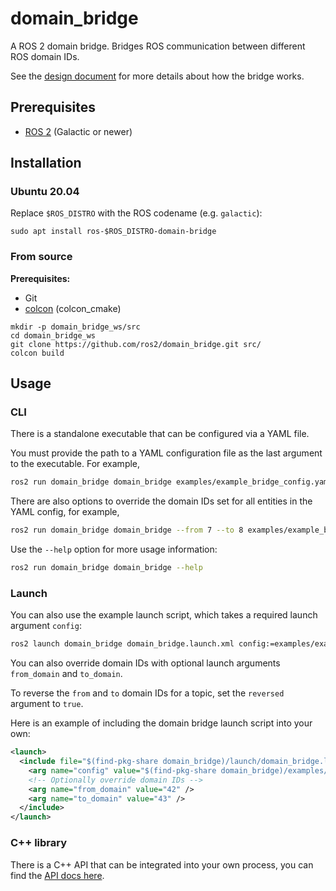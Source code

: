 # domain_bridge

A ROS 2 domain bridge.
Bridges ROS communication between different ROS domain IDs.

See the [design document](doc/design.md) for more details about how the bridge works.

## Prerequisites

- [ROS 2](https://index.ros.org/doc/ros2/Installation) (Galactic or newer)

## Installation

### Ubuntu 20.04

Replace `$ROS_DISTRO` with the ROS codename (e.g. `galactic`):

```
sudo apt install ros-$ROS_DISTRO-domain-bridge
```

### From source

**Prerequisites:**

- Git
- [colcon](https://colcon.readthedocs.io/) (colcon_cmake)

```
mkdir -p domain_bridge_ws/src
cd domain_bridge_ws
git clone https://github.com/ros2/domain_bridge.git src/
colcon build
```

## Usage

### CLI

There is a standalone executable that can be configured via a YAML file.

You must provide the path to a YAML configuration file as the last argument to the executable.
For example,

```sh
ros2 run domain_bridge domain_bridge examples/example_bridge_config.yaml
```

There are also options to override the domain IDs set for all entities in the YAML config,
for example,

```sh
ros2 run domain_bridge domain_bridge --from 7 --to 8 examples/example_bridge_config.yaml
```

Use the `--help` option for more usage information:

```sh
ros2 run domain_bridge domain_bridge --help
```

### Launch

You can also use the example launch script, which takes a required launch argument `config`:

```xml
ros2 launch domain_bridge domain_bridge.launch.xml config:=examples/example_bridge_config.yaml
```

You can also override domain IDs with optional launch arguments `from_domain` and `to_domain`.

To reverse the `from` and `to` domain IDs for a topic, set the `reversed` argument to `true`.

Here is an example of including the domain bridge launch script into your own:

```xml
<launch>
  <include file="$(find-pkg-share domain_bridge)/launch/domain_bridge.launch.xml">
    <arg name="config" value="$(find-pkg-share domain_bridge)/examples/example_bridge_config.yaml" />
    <!-- Optionally override domain IDs -->
    <arg name="from_domain" value="42" />
    <arg name="to_domain" value="43" />
  </include>
</launch>
```

### C++ library

There is a C++ API that can be integrated into your own process, you can find the [API docs here](TODO).
